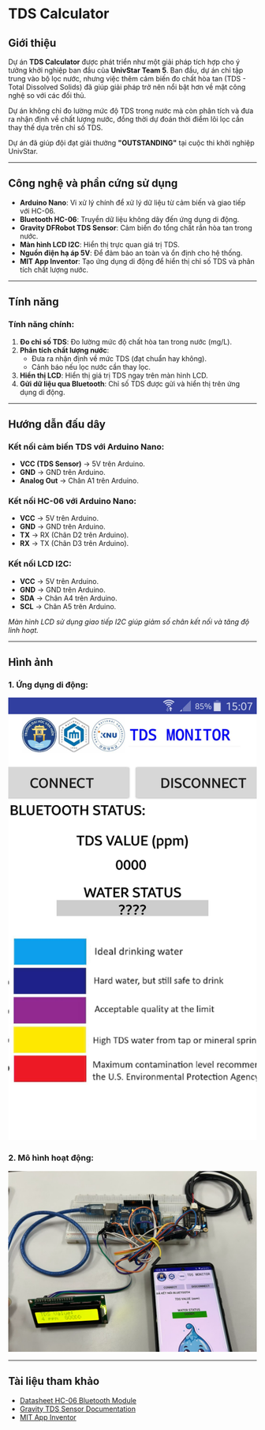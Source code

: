 
# TDS Calculator

## Giới thiệu
Dự án **TDS Calculator** được phát triển như một giải pháp tích hợp cho ý tưởng khởi nghiệp ban đầu của **UnivStar Team 5**. Ban đầu, dự án chỉ tập trung vào bộ lọc nước, nhưng việc thêm cảm biến đo chất hòa tan (TDS - Total Dissolved Solids) đã giúp giải pháp trở nên nổi bật hơn về mặt công nghệ so với các đối thủ.

Dự án không chỉ đo lường mức độ TDS trong nước mà còn phân tích và đưa ra nhận định về chất lượng nước, đồng thời dự đoán thời điểm lõi lọc cần thay thế dựa trên chỉ số TDS. 

Dự án đã giúp đội đạt giải thưởng **"OUTSTANDING"** tại cuộc thi khởi nghiệp UnivStar.

---

## Công nghệ và phần cứng sử dụng
- **Arduino Nano**: Vi xử lý chính để xử lý dữ liệu từ cảm biến và giao tiếp với HC-06.
- **Bluetooth HC-06**: Truyền dữ liệu không dây đến ứng dụng di động.
- **Gravity DFRobot TDS Sensor**: Cảm biến đo tổng chất rắn hòa tan trong nước.
- **Màn hình LCD I2C**: Hiển thị trực quan giá trị TDS.
- **Nguồn điện hạ áp 5V**: Để đảm bảo an toàn và ổn định cho hệ thống.
- **MIT App Inventor**: Tạo ứng dụng di động để hiển thị chỉ số TDS và phân tích chất lượng nước.

---

## Tính năng
### Tính năng chính:
1. **Đo chỉ số TDS**: Đo lường mức độ chất hòa tan trong nước (mg/L).
2. **Phân tích chất lượng nước**:
   - Đưa ra nhận định về mức TDS (đạt chuẩn hay không).
   - Cảnh báo nếu lọc nước cần thay lọc.
3. **Hiển thị LCD**: Hiển thị giá trị TDS ngay trên màn hình LCD.
4. **Gửi dữ liệu qua Bluetooth**: Chỉ số TDS được gửi và hiển thị trên ứng dụng di động.

---

## Hướng dẫn đấu dây
### Kết nối cảm biến TDS với Arduino Nano:
- **VCC (TDS Sensor)** → 5V trên Arduino.
- **GND** → GND trên Arduino.
- **Analog Out** → Chân A1 trên Arduino.

### Kết nối HC-06 với Arduino Nano:
- **VCC** → 5V trên Arduino.
- **GND** → GND trên Arduino.
- **TX** → RX (Chân D2 trên Arduino).
- **RX** → TX (Chân D3 trên Arduino).

### Kết nối LCD I2C:
- **VCC** → 5V trên Arduino.
- **GND** → GND trên Arduino.
- **SDA** → Chân A4 trên Arduino.
- **SCL** → Chân A5 trên Arduino.

*Màn hình LCD sử dụng giao tiếp I2C giúp giảm số chân kết nối và tăng độ linh hoạt.*

---

## Hình ảnh
### 1. Ứng dụng di động:
![Ứng dụng MIT App Inventor](tds_app.jpg)

### 2. Mô hình hoạt động:
![Cảm biến TDS và LCD](tds.png)


---

## Tài liệu tham khảo
- [Datasheet HC-06 Bluetooth Module](https://example.com/hc-06-datasheet)
- [Gravity TDS Sensor Documentation](https://www.dfrobot.com/product-1123.html)
- [MIT App Inventor](https://appinventor.mit.edu)
